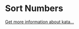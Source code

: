 Sort Numbers
=
[Get more information about kata...](https://www.codewars.com//kata/5174a4c0f2769dd8b1000003)
